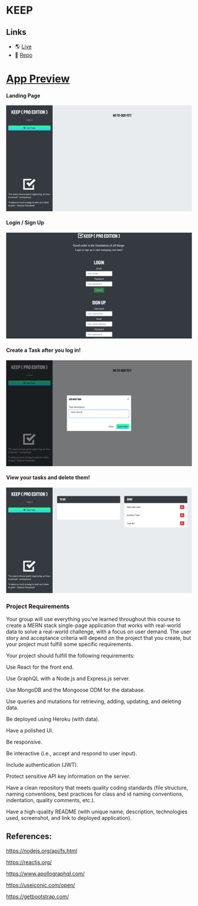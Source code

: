 # KEEP

## Links

- 🌎 [Live](https://ancient-depths-61432.herokuapp.com/)
- 💾 [Repo](https://github.com/mkohn4/keep.git)

# <u> App Preview</u>

#### Landing Page

<img src="/assets/landing-page.png" alt="Landing Page" />

#### Login / Sign Up

<img src="/assets/login.png" alt="Login / Sign Up" />

#### Create a Task after you log in!

<img src="/assets/save.png" alt="Login / Sign Up" />

#### View your tasks and delete them!

<img src="/assets/saved.png" alt="Login / Sign Up" />

### Project Requirements

Your group will use everything you’ve learned throughout this course to create a MERN stack single-page application that works with real-world data to solve a real-world challenge, with a focus on user demand. The user story and acceptance criteria will depend on the project that you create, but your project must fulfill some specific requirements.

Your project should fulfill the following requirements:

Use React for the front end.

Use GraphQL with a Node.js and Express.js server.

Use MongoDB and the Mongoose ODM for the database.

Use queries and mutations for retrieving, adding, updating, and deleting data.

Be deployed using Heroku (with data).

Have a polished UI.

Be responsive.

Be interactive (i.e., accept and respond to user input).

Include authentication (JWT).

Protect sensitive API key information on the server.

Have a clean repository that meets quality coding standards (file structure, naming conventions, best practices for class and id naming conventions, indentation, quality comments, etc.).

Have a high-quality README (with unique name, description, technologies used, screenshot, and link to deployed application).



## References:

https://nodejs.org/api/fs.html

https://reactjs.org/

https://www.apollographql.com/

https://useiconic.com/open/

https://getbootstrap.com/
